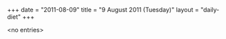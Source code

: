 +++
date = "2011-08-09"
title = "9 August 2011 (Tuesday)"
layout = "daily-diet"
+++

<p>&lt;no entries&gt;</p>